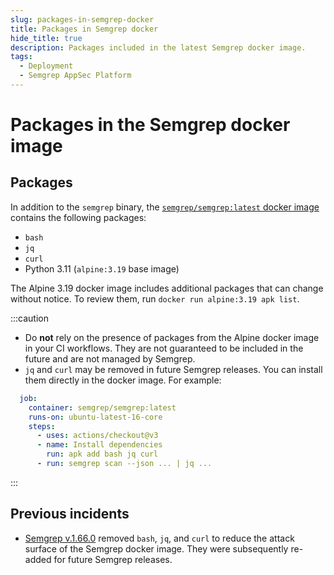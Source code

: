```yaml
---
slug: packages-in-semgrep-docker
title: Packages in Semgrep docker
hide_title: true
description: Packages included in the latest Semgrep docker image.
tags:
  - Deployment
  - Semgrep AppSec Platform
---
```


# Packages in the Semgrep docker image

## Packages

In addition to the `semgrep` binary, the [<i class="fas fa-external-link fa-xs"></i> `semgrep/semgrep:latest` docker image](https://hub.docker.com/r/semgrep/semgrep/tags) contains the following packages:

- `bash`
- `jq`
- `curl`
- Python 3.11 (`alpine:3.19` base image)

The Alpine 3.19 docker image includes additional packages that can change without notice. To review them, run `docker run alpine:3.19 apk list`.

:::caution
* Do **not** rely on the presence of packages from the Alpine docker image in your CI workflows. They are not guaranteed to be included in the future and are not managed by Semgrep.
* `jq` and `curl` may be removed in future Semgrep releases. You can install them directly in the docker image. For example:
```yaml
  job:
    container: semgrep/semgrep:latest
    runs-on: ubuntu-latest-16-core
    steps:
      - uses: actions/checkout@v3
      - name: Install dependencies
        run: apk add bash jq curl
      - run: semgrep scan --json ... | jq ...
```
:::

## Previous incidents

- [<i class="fas fa-external-link fa-xs"></i> Semgrep v.1.66.0](https://github.com/semgrep/semgrep/releases/tag/v1.66.0) removed `bash`, `jq`, and `curl` to reduce the attack surface of the Semgrep docker image. They were subsequently re-added for future Semgrep releases.
